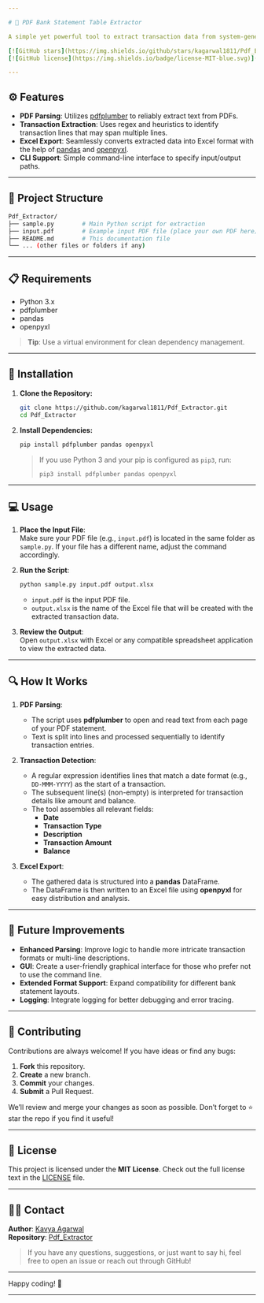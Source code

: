 ```yaml
---

# 🏦 PDF Bank Statement Table Extractor

A simple yet powerful tool to extract transaction data from system-generated bank statement PDFs, all without converting them to images! 

[![GitHub stars](https://img.shields.io/github/stars/kagarwal1811/Pdf_Extractor.svg)](https://github.com/kagarwal1811/Pdf_Extractor/stargazers)
[![GitHub license](https://img.shields.io/badge/license-MIT-blue.svg)](./LICENSE)

---
```


## ⚙️ Features

- **PDF Parsing**: Utilizes [pdfplumber](https://github.com/jsvine/pdfplumber) to reliably extract text from PDFs.
- **Transaction Extraction**: Uses regex and heuristics to identify transaction lines that may span multiple lines.
- **Excel Export**: Seamlessly converts extracted data into Excel format with the help of [pandas](https://pandas.pydata.org/) and [openpyxl](https://openpyxl.readthedocs.io/en/stable/).
- **CLI Support**: Simple command-line interface to specify input/output paths.

---

## 📂 Project Structure

```bash
Pdf_Extractor/
├── sample.py        # Main Python script for extraction
├── input.pdf        # Example input PDF file (place your own PDF here)
├── README.md        # This documentation file
└── ... (other files or folders if any)
```

---

## 📋 Requirements

- Python 3.x
- pdfplumber
- pandas
- openpyxl

> **Tip**: Use a virtual environment for clean dependency management.

---

## 🚀 Installation

1. **Clone the Repository:**
   ```bash
   git clone https://github.com/kagarwal1811/Pdf_Extractor.git
   cd Pdf_Extractor
   ```

2. **Install Dependencies:**
   ```bash
   pip install pdfplumber pandas openpyxl
   ```
   > If you use Python 3 and your pip is configured as `pip3`, run:
   > ```bash
   > pip3 install pdfplumber pandas openpyxl
   > ```

---

## 💻 Usage

1. **Place the Input File**:  
   Make sure your PDF file (e.g., `input.pdf`) is located in the same folder as `sample.py`. If your file has a different name, adjust the command accordingly.

2. **Run the Script**:
   ```bash
   python sample.py input.pdf output.xlsx
   ```
   - `input.pdf` is the input PDF file.
   - `output.xlsx` is the name of the Excel file that will be created with the extracted transaction data.

3. **Review the Output**:  
   Open `output.xlsx` with Excel or any compatible spreadsheet application to view the extracted data.

---

## 🔍 How It Works

1. **PDF Parsing**:  
   - The script uses **pdfplumber** to open and read text from each page of your PDF statement.
   - Text is split into lines and processed sequentially to identify transaction entries.

2. **Transaction Detection**:
   - A regular expression identifies lines that match a date format (e.g., `DD-MMM-YYYY`) as the start of a transaction.
   - The subsequent line(s) (non-empty) is interpreted for transaction details like amount and balance.
   - The tool assembles all relevant fields:  
     - **Date**  
     - **Transaction Type**  
     - **Description**  
     - **Transaction Amount**  
     - **Balance**  

3. **Excel Export**:
   - The gathered data is structured into a **pandas** DataFrame.
   - The DataFrame is then written to an Excel file using **openpyxl** for easy distribution and analysis.

---

## 🌱 Future Improvements

- **Enhanced Parsing**: Improve logic to handle more intricate transaction formats or multi-line descriptions.
- **GUI**: Create a user-friendly graphical interface for those who prefer not to use the command line.
- **Extended Format Support**: Expand compatibility for different bank statement layouts.
- **Logging**: Integrate logging for better debugging and error tracing.

---

## 🤝 Contributing

Contributions are always welcome! If you have ideas or find any bugs:
1. **Fork** this repository.
2. **Create** a new branch.
3. **Commit** your changes.
4. **Submit** a Pull Request.

We’ll review and merge your changes as soon as possible. Don’t forget to ⭐ star the repo if you find it useful!

---

## 📝 License

This project is licensed under the **MIT License**. Check out the full license text in the [LICENSE](./LICENSE) file.

---

## 👨‍💻 Contact

**Author**: [Kavya Agarwal](https://github.com/kagarwal1811)  
**Repository**: [Pdf_Extractor](https://github.com/kagarwal1811/Pdf_Extractor/tree/master)

> If you have any questions, suggestions, or just want to say hi, feel free to open an issue or reach out through GitHub!

---

Happy coding! 🎉

---

